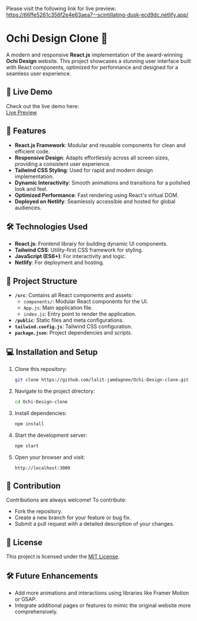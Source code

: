 Please visit the following link for live preview:
https://66ffe5261c356f2e4e63aea7--scintillating-dusk-ecd9dc.netlify.app/

# Ochi Design Clone 🌟

A modern and responsive **React.js** implementation of the award-winning **Ochi Design** website. This project showcases a stunning user interface built with React components, optimized for performance and designed for a seamless user experience.

## 🚀 Live Demo

Check out the live demo here:  
[Live Preview](https://66ffe5261c356f2e4e63aea7--scintillating-dusk-ecd9dc.netlify.app/)

## 📌 Features

- **React.js Framework**: Modular and reusable components for clean and efficient code.
- **Responsive Design**: Adapts effortlessly across all screen sizes, providing a consistent user experience.
- **Tailwind CSS Styling**: Used for rapid and modern design implementation.
- **Dynamic Interactivity**: Smooth animations and transitions for a polished look and feel.
- **Optimized Performance**: Fast rendering using React's virtual DOM.
- **Deployed on Netlify**: Seamlessly accessible and hosted for global audiences.

## 🛠️ Technologies Used

- **React.js**: Frontend library for building dynamic UI components.
- **Tailwind CSS**: Utility-first CSS framework for styling.
- **JavaScript (ES6+)**: For interactivity and logic.
- **Netlify**: For deployment and hosting.

## 📂 Project Structure

- **`/src`**: Contains all React components and assets:
  - `components/`: Modular React components for the UI.
  - `App.js`: Main application file.
  - `index.js`: Entry point to render the application.
- **`/public`**: Static files and meta configurations.
- **`tailwind.config.js`**: Tailwind CSS configuration.
- **`package.json`**: Project dependencies and scripts.

## 💻 Installation and Setup

1. Clone this repository:
   ```bash
   git clone https://github.com/lalit-jamdagnee/Ochi-Design-clone.git
   ```
2. Navigate to the project directory:
   ```bash
   cd Ochi-Design-clone
   ```
3. Install dependencies:
   ```bash
   npm install
   ```
4. Start the development server:
   ```bash
   npm start
   ```
5. Open your browser and visit:
   ```
   http://localhost:3000
   ```

## 🤝 Contribution

Contributions are always welcome! To contribute:
- Fork the repository.
- Create a new branch for your feature or bug fix.
- Submit a pull request with a detailed description of your changes.

## 📜 License

This project is licensed under the [MIT License](LICENSE).

## 🛠️ Future Enhancements

- Add more animations and interactions using libraries like Framer Motion or GSAP.
- Integrate additional pages or features to mimic the original website more comprehensively.

